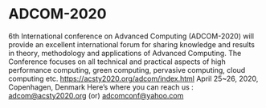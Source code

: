 # ADCOM-2020
6th International conference on Advanced Computing (ADCOM-2020) will provide an excellent international forum for sharing knowledge and results in theory, methodology and applications of Advanced Computing. The Conference focuses on all technical and practical aspects of high performance computing, green computing, pervasive computing, cloud computing etc.
https://acsty2020.org/adcom/index.html
April 25~26, 2020, Copenhagen, Denmark
Here’s where you can reach us : adcom@acsty2020.org (or) adcomconf@yahoo.com
